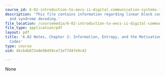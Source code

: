 ```yaml
---
course_id: 6-02-introduction-to-eecs-ii-digital-communication-systems-fall-2012
description: 'This file contains information regarding linear block codes: encoding
  and syndrome decoding.'
file_location: /coursemedia/6-02-introduction-to-eecs-ii-digital-communication-systems-fall-2012/4bcb4b872e8e98459ce71e77d4fe9c42_MIT6_02F12_chap02.pdf
file_type: application/pdf
layout: pdf
title: '6.02 Notes, Chapter 2: Information, Entropy, and the Motivation for Source
  Codes'
type: course
uid: 4bcb4b872e8e98459ce71e77d4fe9c42

---
```

None